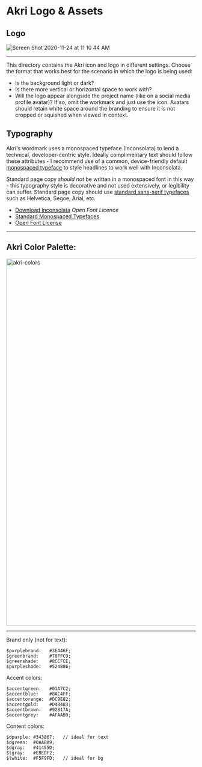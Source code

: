 # Akri Logo & Assets


## Logo

![Screen Shot 2020-11-24 at 11 10 44 AM](https://user-images.githubusercontent.com/686194/104776503-0c842b80-572f-11eb-8c69-a74df6d3d3f3.png)


---

This directory contains the Akri icon and logo in different settings. Choose the format that works best for the scenario in which the logo is being used:

* Is the background light or dark?
* Is there more vertical or horizontal space to work with?
* Will the logo appear alongside the project name (like on a social media profile avatar)? If so, omit the workmark and just use the icon. Avatars should retain white space around the branding to ensure it is not cropped or squished when viewed in context. 

## Typography

Akri's wordmark uses a monospaced typeface (Inconsolata) to lend a technical, developer-centric style. Ideally complimentary text should follow these attributes - I recommend use of a common, device-friendly default [monospaced typeface](https://en.wikipedia.org/wiki/List_of_monospaced_typefaces) to style headlines to work well with Inconsolata.

Standard page copy *should not* be written in a monospaced font in this way - this typography style is decorative and not used extensively, or legibility can suffer. Standard page copy should use [standard sans-serif typefaces](https://fontsarena.com/blog/operating-systems-default-sans-serif-fonts/) such as Helvetica, Segoe, Arial, etc.

* [Download Inconsolata](https://fonts.google.com/specimen/Inconsolata) _Open Font Licence_  
* [Standard Monospaced Typefaces](https://www.cssfontstack.com/)  
* [Open Font License](https://scripts.sil.org/cms/scripts/page.php?site_id=nrsi&id=OFL)  

---

## Akri Color Palette:

<img width="977" alt="akri-colors" src="https://user-images.githubusercontent.com/686194/100138031-4842f900-2e42-11eb-839e-0d8daeeb142c.png">

---

Brand only (not for text):

```
$purplebrand:   #3E446F;
$greenbrand:    #78FFC9;
$greenshade:    #8CCFCE;
$purpleshade:   #524886;
```

Accent colors:

```
$accentgreen:   #01A7C2;
$accentblue:    #8AC4FF;
$accentorange:  #DC9E82;
$accentgold:    #D4B483;
$accentbrown:   #92817A;
$accentgrey:    #AFAAB9;
```

Content colors:

```
$dpurple: #343867;   // ideal for text
$dgreen:  #0AABA9;
$dgray:   #41455D;
$lgray:   #EBEDF2;
$lwhite:  #F5F9FD;   // ideal for bg
```
